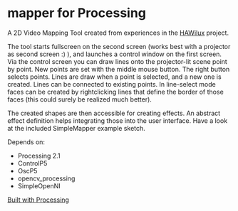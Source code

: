mapper for Processing
=====================

A 2D Video Mapping Tool created from experiences in the [HAWilux](http://hawilux.de) project.

The tool starts fullscreen on the second screen (works best with a projector as second screen :) ), and launches a control window on the first screen. Via the control screen you can draw lines onto the projector-lit scene point by point. New points are set with the middle mouse button. The right button selects points. Lines are draw when a point is selected, and a new one is created. Lines can be connected to existing points. In line-select mode faces can be created by rightclicking lines that define the border of those faces (this could surely be realized much better).

The created shapes are then accessible for creating effects. An abstract effect definition helps integrating those into the user interface. Have a look at the included SimpleMapper example sketch.

Depends on:

* Processing 2.1
* ControlP5
* OscP5
* opencv_processing
* SimpleOpenNI

[Built with Processing](http://processing.org)
